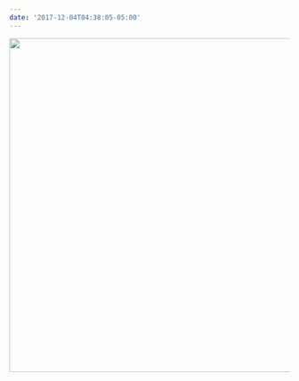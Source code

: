 ```yaml
---
date: '2017-12-04T04:38:05-05:00'
---
```



<img src="/posts/uploads/2017/07abfd4ed5.jpg" width="600" height="600" />
